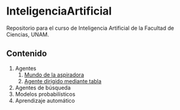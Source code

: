 # InteligenciaArtificial
Repositorio para el curso de Inteligencia Artificial de la Facultad de Ciencias, UNAM.

## Contenido

1. Agentes
    1. [Mundo de la aspiradora](https://github.com/VictorMijangosDeLaCruz/InteligenciaArtificial/blob/main/01%20Agentes/01%20VacuumWorld.ipynb)
    2. [Agente dirigido mediante tabla](https://github.com/VictorMijangosDeLaCruz/InteligenciaArtificial/blob/main/01%20Agentes/02%20TableDrivenAgent.ipynb)
2. Agentes de búsqueda
3. Modelos probabilísticos
4. Aprendizaje automático
